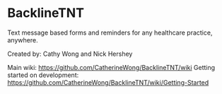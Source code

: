 # BacklineTNT
Text message based forms and reminders for any healthcare practice, anywhere.

Created by: Cathy Wong and Nick Hershey

Main wiki: https://github.com/CatherineWong/BacklineTNT/wiki
Getting started on development: https://github.com/CatherineWong/BacklineTNT/wiki/Getting-Started


